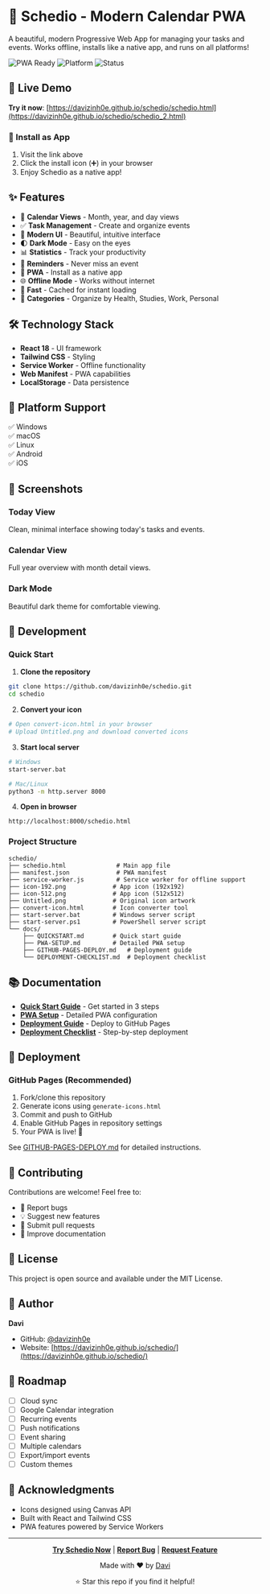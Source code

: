 # 📅 Schedio - Modern Calendar PWA

A beautiful, modern Progressive Web App for managing your tasks and events. Works offline, installs like a native app, and runs on all platforms!

![PWA Ready](https://img.shields.io/badge/PWA-Ready-brightgreen)
![Platform](https://img.shields.io/badge/Platform-Cross--Platform-blue)
![Status](https://img.shields.io/badge/Status-Live-success)

## 🚀 Live Demo

**Try it now**: [https://davizinh0e.github.io/schedio/schedio.html](https://davizinh0e.github.io/schedio/schedio_2.html)

### 📱 Install as App

1. Visit the link above
2. Click the install icon (➕) in your browser
3. Enjoy Schedio as a native app!

## ✨ Features

- 📆 **Calendar Views** - Month, year, and day views
- ✅ **Task Management** - Create and organize events
- 🎨 **Modern UI** - Beautiful, intuitive interface
- 🌓 **Dark Mode** - Easy on the eyes
- 📊 **Statistics** - Track your productivity
- 🔔 **Reminders** - Never miss an event
- 📱 **PWA** - Install as a native app
- 🌐 **Offline Mode** - Works without internet
- 🚀 **Fast** - Cached for instant loading
- 🎯 **Categories** - Organize by Health, Studies, Work, Personal

## 🛠️ Technology Stack

- **React 18** - UI framework
- **Tailwind CSS** - Styling
- **Service Worker** - Offline functionality
- **Web Manifest** - PWA capabilities
- **LocalStorage** - Data persistence

## 📱 Platform Support

✅ Windows  
✅ macOS  
✅ Linux  
✅ Android  
✅ iOS  

## 🎨 Screenshots

### Today View
Clean, minimal interface showing today's tasks and events.

### Calendar View
Full year overview with month detail views.

### Dark Mode
Beautiful dark theme for comfortable viewing.

## 🔧 Development

### Quick Start

1. **Clone the repository**
```bash
git clone https://github.com/davizinh0e/schedio.git
cd schedio
```

2. **Convert your icon**
```bash
# Open convert-icon.html in your browser
# Upload Untitled.png and download converted icons
```

3. **Start local server**
```bash
# Windows
start-server.bat

# Mac/Linux
python3 -m http.server 8000
```

4. **Open in browser**
```
http://localhost:8000/schedio.html
```

### Project Structure

```
schedio/
├── schedio.html              # Main app file
├── manifest.json             # PWA manifest
├── service-worker.js         # Service worker for offline support
├── icon-192.png             # App icon (192x192)
├── icon-512.png             # App icon (512x512)
├── Untitled.png             # Original icon artwork
├── convert-icon.html        # Icon converter tool
├── start-server.bat         # Windows server script
├── start-server.ps1         # PowerShell server script
└── docs/
    ├── QUICKSTART.md        # Quick start guide
    ├── PWA-SETUP.md         # Detailed PWA setup
    ├── GITHUB-PAGES-DEPLOY.md   # Deployment guide
    └── DEPLOYMENT-CHECKLIST.md  # Deployment checklist
```

## 📚 Documentation

- **[Quick Start Guide](QUICKSTART.md)** - Get started in 3 steps
- **[PWA Setup](PWA-SETUP.md)** - Detailed PWA configuration
- **[Deployment Guide](GITHUB-PAGES-DEPLOY.md)** - Deploy to GitHub Pages
- **[Deployment Checklist](DEPLOYMENT-CHECKLIST.md)** - Step-by-step deployment

## 🚀 Deployment

### GitHub Pages (Recommended)

1. Fork/clone this repository
2. Generate icons using `generate-icons.html`
3. Commit and push to GitHub
4. Enable GitHub Pages in repository settings
5. Your PWA is live! 🎉

See [GITHUB-PAGES-DEPLOY.md](GITHUB-PAGES-DEPLOY.md) for detailed instructions.

## 🤝 Contributing

Contributions are welcome! Feel free to:

- 🐛 Report bugs
- 💡 Suggest new features
- 🔧 Submit pull requests
- 📖 Improve documentation

## 📄 License

This project is open source and available under the MIT License.

## 👤 Author

**Davi**
- GitHub: [@davizinh0e](https://github.com/davizinh0e)
- Website: [https://davizinh0e.github.io/schedio/](https://davizinh0e.github.io/schedio/)

## 🎯 Roadmap

- [ ] Cloud sync
- [ ] Google Calendar integration
- [ ] Recurring events
- [ ] Push notifications
- [ ] Event sharing
- [ ] Multiple calendars
- [ ] Export/import events
- [ ] Custom themes

## 🙏 Acknowledgments

- Icons designed using Canvas API
- Built with React and Tailwind CSS
- PWA features powered by Service Workers

---

<div align="center">

**[Try Schedio Now](https://davizinh0e.github.io/schedio/schedio.html)** | **[Report Bug](https://github.com/davizinh0e/schedio/issues)** | **[Request Feature](https://github.com/davizinh0e/schedio/issues)**

Made with ❤️ by [Davi](https://github.com/davizinh0e)

⭐ Star this repo if you find it helpful!

</div>

